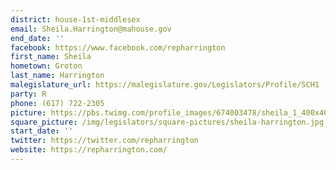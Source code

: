 ```yaml
---
district: house-1st-middlesex
email: Sheila.Harrington@mahouse.gov
end_date: ''
facebook: https://www.facebook.com/repharrington
first_name: Sheila
hometown: Groton
last_name: Harrington
malegislature_url: https://malegislature.gov/Legislators/Profile/SCH1
party: R
phone: (617) 722-2305
picture: https://pbs.twimg.com/profile_images/674003478/sheila_1_400x400.jpg
square_picture: /img/legislators/square-pictures/sheila-harrington.jpg
start_date: ''
twitter: https://twitter.com/repharrington
website: https://repharrington.com/
---
```

